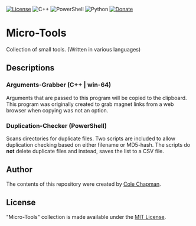 [![License](https://img.shields.io/badge/license-MIT-green.svg)](https://choosealicense.com/licenses/mit/)
![C++](https://img.shields.io/badge/C++-C++20-blue.svg)
![PowerShell](https://img.shields.io/badge/powershell-7-blue.svg)
![Python](https://img.shields.io/badge/python-v3.9-blue.svg)
[![Donate](https://img.shields.io/badge/donate-PayPal-yellow.svg)](https://www.paypal.com/cgi-bin/webscr?cmd=_donations&business=XH8R7VFJQE3YQ&currency_code=USD)

# Micro-Tools
Collection of small tools. (Written in various languages)

## Descriptions
### Arguments-Grabber (C++ | win-64)
Arguments that are passed to this program will be copied to the clipboard.  This program was originally created to grab magnet links from a web browser when copying was not an option.

### Duplication-Checker (PowerShell)
Scans directories for duplicate files.  Two scripts are included to allow duplication checking based on either filename or MD5-hash.  The scripts do **not** delete duplicate files and instead, saves the list to a CSV file.

## Author
The contents of this repository were created by [Cole Chapman](https://github.com/Endrem/).

## License
"Micro-Tools" collection is made available under the [MIT License](https://choosealicense.com/licenses/mit/).
